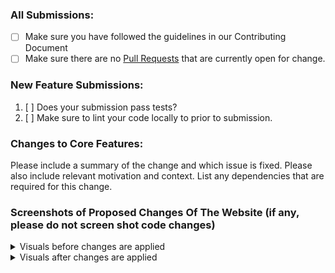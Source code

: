 ### All Submissions:

* [ ] Make sure you have followed the guidelines in our Contributing Document
* [ ] Make sure there are no [Pull Requests](../../../pulls) that are currently open for change.

### New Feature Submissions:

1. [ ] Does your submission pass tests?
2. [ ] Make sure to lint your code locally to prior to submission.

### Changes to Core Features:  

Please include a summary of the change and which issue is fixed. Please also include relevant motivation and context. List any dependencies that are required for this change.


### Screenshots of Proposed Changes Of The Website  (if any, please do not screen shot code changes)
<!-- Note, if your images are too big, use the <img src="" width="" length="" />  syntax instead of ![image](link) to format the images -->
<!-- If images are not loading properly, you might need to double check the syntax or add a newline after the closing </summary> tag -->

<details>
<summary>Visuals before changes are applied</summary>

![image](Paste_Your_Image_Link_Here_After_Attaching_Files)

</details>

<details>
<summary>Visuals after changes are applied</summary>
  
![image](Paste_Your_Image_Link_Here_After_Attaching_Files)

</details>